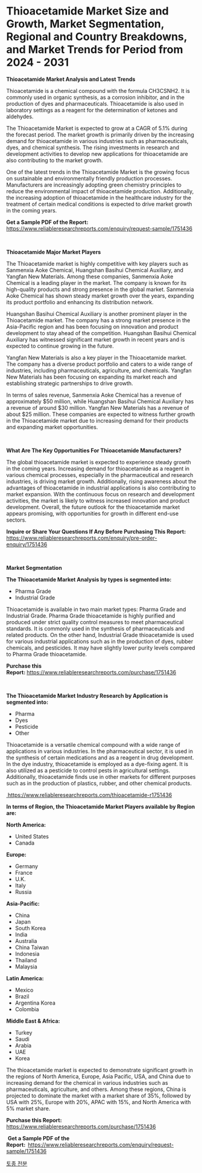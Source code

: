 <p><h1>Thioacetamide Market Size and Growth, Market Segmentation, Regional and Country Breakdowns, and Market Trends for Period from 2024 -  2031</h1></p><p><strong>Thioacetamide Market Analysis and Latest Trends</strong></p>
<p><p>Thioacetamide is a chemical compound with the formula CH3CSNH2. It is commonly used in organic synthesis, as a corrosion inhibitor, and in the production of dyes and pharmaceuticals. Thioacetamide is also used in laboratory settings as a reagent for the determination of ketones and aldehydes. </p><p>The Thioacetamide Market is expected to grow at a CAGR of 5.1% during the forecast period. The market growth is primarily driven by the increasing demand for thioacetamide in various industries such as pharmaceuticals, dyes, and chemical synthesis. The rising investments in research and development activities to develop new applications for thioacetamide are also contributing to the market growth.</p><p>One of the latest trends in the Thioacetamide Market is the growing focus on sustainable and environmentally friendly production processes. Manufacturers are increasingly adopting green chemistry principles to reduce the environmental impact of thioacetamide production. Additionally, the increasing adoption of thioacetamide in the healthcare industry for the treatment of certain medical conditions is expected to drive market growth in the coming years.</p></p>
<p><strong>Get a Sample PDF of the Report:&nbsp;</strong> <a href="https://www.reliableresearchreports.com/enquiry/request-sample/1751436">https://www.reliableresearchreports.com/enquiry/request-sample/1751436</a></p>
<p>&nbsp;</p>
<p><strong>Thioacetamide Major Market Players</strong></p>
<p><p>The Thioacetamide market is highly competitive with key players such as Sanmenxia Aoke Chemical, Huangshan Basihui Chemical Auxiliary, and Yangfan New Materials. Among these companies, Sanmenxia Aoke Chemical is a leading player in the market. The company is known for its high-quality products and strong presence in the global market. Sanmenxia Aoke Chemical has shown steady market growth over the years, expanding its product portfolio and enhancing its distribution network.</p><p>Huangshan Basihui Chemical Auxiliary is another prominent player in the Thioacetamide market. The company has a strong market presence in the Asia-Pacific region and has been focusing on innovation and product development to stay ahead of the competition. Huangshan Basihui Chemical Auxiliary has witnessed significant market growth in recent years and is expected to continue growing in the future.</p><p>Yangfan New Materials is also a key player in the Thioacetamide market. The company has a diverse product portfolio and caters to a wide range of industries, including pharmaceuticals, agriculture, and chemicals. Yangfan New Materials has been focusing on expanding its market reach and establishing strategic partnerships to drive growth.</p><p>In terms of sales revenue, Sanmenxia Aoke Chemical has a revenue of approximately $50 million, while Huangshan Basihui Chemical Auxiliary has a revenue of around $30 million. Yangfan New Materials has a revenue of about $25 million. These companies are expected to witness further growth in the Thioacetamide market due to increasing demand for their products and expanding market opportunities.</p></p>
<p>&nbsp;</p>
<p><strong>What Are The Key Opportunities For Thioacetamide Manufacturers?</strong></p>
<p><p>The global thioacetamide market is expected to experience steady growth in the coming years. Increasing demand for thioacetamide as a reagent in various chemical processes, especially in the pharmaceutical and research industries, is driving market growth. Additionally, rising awareness about the advantages of thioacetamide in industrial applications is also contributing to market expansion. With the continuous focus on research and development activities, the market is likely to witness increased innovation and product development. Overall, the future outlook for the thioacetamide market appears promising, with opportunities for growth in different end-use sectors.</p></p>
<p><strong>Inquire or Share Your Questions If Any Before Purchasing This Report:</strong> <a href="https://www.reliableresearchreports.com/enquiry/pre-order-enquiry/1751436">https://www.reliableresearchreports.com/enquiry/pre-order-enquiry/1751436</a></p>
<p>&nbsp;</p>
<p><strong>Market Segmentation</strong></p>
<p><strong>The Thioacetamide Market Analysis by types is segmented into:</strong></p>
<p><ul><li>Pharma Grade</li><li>Industrial Grade</li></ul></p>
<p><p>Thioacetamide is available in two main market types: Pharma Grade and Industrial Grade. Pharma Grade thioacetamide is highly purified and produced under strict quality control measures to meet pharmaceutical standards. It is commonly used in the synthesis of pharmaceuticals and related products. On the other hand, Industrial Grade thioacetamide is used for various industrial applications such as in the production of dyes, rubber chemicals, and pesticides. It may have slightly lower purity levels compared to Pharma Grade thioacetamide.</p></p>
<p><strong>Purchase this Report:&nbsp;</strong><a href="https://www.reliableresearchreports.com/purchase/1751436">https://www.reliableresearchreports.com/purchase/1751436</a></p>
<p>&nbsp;</p>
<p><strong>The Thioacetamide Market Industry Research by Application is segmented into:</strong></p>
<p><ul><li>Pharma</li><li>Dyes</li><li>Pesticide</li><li>Other</li></ul></p>
<p><p>Thioacetamide is a versatile chemical compound with a wide range of applications in various industries. In the pharmaceutical sector, it is used in the synthesis of certain medications and as a reagent in drug development. In the dye industry, thioacetamide is employed as a dye-fixing agent. It is also utilized as a pesticide to control pests in agricultural settings. Additionally, thioacetamide finds use in other markets for different purposes such as in the production of plastics, rubber, and other chemical products.</p></p>
<p><a href="https://www.reliableresearchreports.com/thioacetamide-r1751436">&nbsp;https://www.reliableresearchreports.com/thioacetamide-r1751436</a></p>
<p><strong>In terms of Region, the Thioacetamide Market Players available by Region are:</strong></p>
<p>
    <p> <strong> North America: </strong>
        <ul>
            <li>United States</li>
            <li>Canada</li>
        </ul>
        </p> 
    <p> <strong> Europe: </strong>
        <ul>
            <li>Germany</li>
            <li>France</li>
            <li>U.K.</li>
            <li>Italy</li>
            <li>Russia</li>
        </ul>
        </p> 
    <p> <strong> Asia-Pacific: </strong>
        <ul>
            <li>China</li>
            <li>Japan</li>
            <li>South Korea</li>
            <li>India</li>
            <li>Australia</li>
            <li>China Taiwan</li>
            <li>Indonesia</li>
            <li>Thailand</li>
            <li>Malaysia</li>
        </ul>
        </p> 
    <p> <strong> Latin America: </strong>
        <ul>
            <li>Mexico</li>
            <li>Brazil</li>
            <li>Argentina Korea</li>
            <li>Colombia</li>
        </ul>
        </p> 
    <p> <strong> Middle East & Africa: </strong>
        <ul>
            <li>Turkey</li>
            <li>Saudi</li>
            <li>Arabia</li>
            <li>UAE</li>
            <li>Korea</li>
        </ul>
    </p>
    </p>
<p><p>The thioacetamide market is expected to demonstrate significant growth in the regions of North America, Europe, Asia Pacific, USA, and China due to increasing demand for the chemical in various industries such as pharmaceuticals, agriculture, and others. Among these regions, China is projected to dominate the market with a market share of 35%, followed by USA with 25%, Europe with 20%, APAC with 15%, and North America with 5% market share.</p></p>
<p><strong>Purchase this Report: </strong><a href="https://www.reliableresearchreports.com/purchase/1751436">https://www.reliableresearchreports.com/purchase/1751436</a></p>
<p>&nbsp;<strong>Get a Sample PDF of the Report:&nbsp;&nbsp;</strong><a href="https://www.reliableresearchreports.com/enquiry/request-sample/1751436">https://www.reliableresearchreports.com/enquiry/request-sample/1751436</a></p>
<p><strong></strong></p>
<p><p><a href="https://github.com/bunxhcci35271755/Market-Research-Report-List-3/blob/main/79371725838.md">토종 전분</a></p></p>